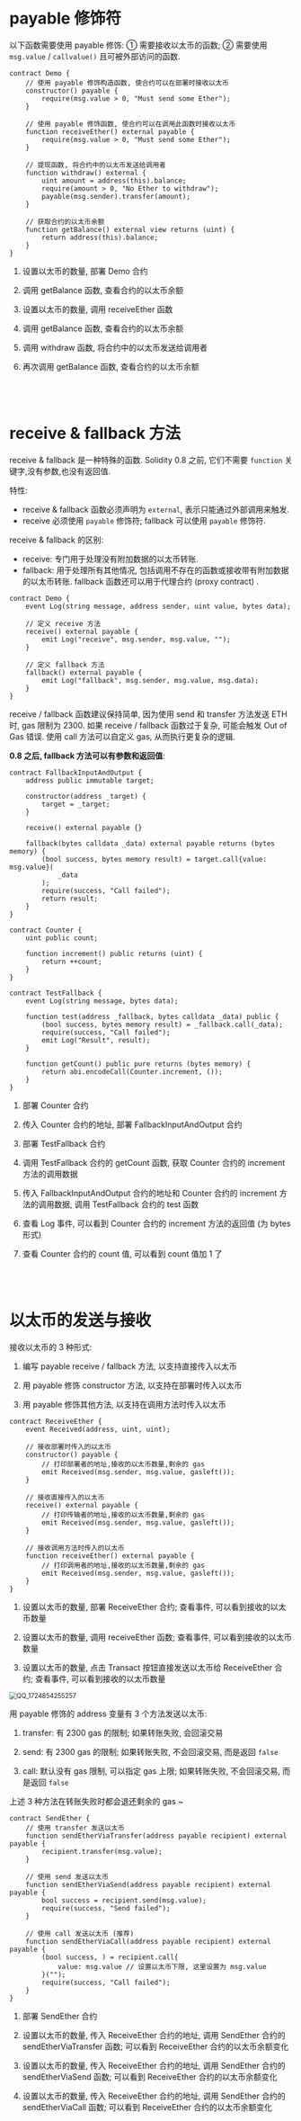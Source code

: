 # payable 修饰符

以下函数需要使用 payable 修饰: ① 需要接收以太币的函数; ② 需要使用 `msg.value` / `callvalue()` 且可被外部访问的函数.

```solidity
contract Demo {
    // 使用 payable 修饰构造函数, 使合约可以在部署时接收以太币
    constructor() payable {
        require(msg.value > 0, "Must send some Ether");
    }

    // 使用 payable 修饰函数, 使合约可以在调用此函数时接收以太币
    function receiveEther() external payable {
        require(msg.value > 0, "Must send some Ether");
    }

    // 提现函数, 将合约中的以太币发送给调用者
    function withdraw() external {
        uint amount = address(this).balance;
        require(amount > 0, "No Ether to withdraw");
        payable(msg.sender).transfer(amount);
    }

    // 获取合约的以太币余额
    function getBalance() external view returns (uint) {
        return address(this).balance;
    }
}
```

1.  设置以太币的数量, 部署 Demo 合约

2.  调用 getBalance 函数, 查看合约的以太币余额

3.  设置以太币的数量, 调用 receiveEther 函数

4.  调用 getBalance 函数, 查看合约的以太币余额

5.  调用 withdraw 函数, 将合约中的以太币发送给调用者

6.  再次调用 getBalance 函数, 查看合约的以太币余额

<br><br>

# receive & fallback 方法

receive & fallback 是一种特殊的函数. Solidity 0.8 之前, 它们不需要 `function` 关键字,没有参数,也没有返回值.

特性:

-   receive & fallback 函数必须声明为 `external`, 表示只能通过外部调用来触发.
-   receive 必须使用 `payable` 修饰符; fallback 可以使用 `payable` 修饰符.

receive & fallback 的区别:

-   receive: 专门用于处理没有附加数据的以太币转账.
-   fallback: 用于处理所有其他情况, 包括调用不存在的函数或接收带有附加数据的以太币转账. fallback 函数还可以用于代理合约 (proxy contract) .

```solidity
contract Demo {
    event Log(string message, address sender, uint value, bytes data);

    // 定义 receive 方法
    receive() external payable {
        emit Log("receive", msg.sender, msg.value, "");
    }

    // 定义 fallback 方法
    fallback() external payable {
        emit Log("fallback", msg.sender, msg.value, msg.data);
    }
}
```

receive / fallback 函数建议保持简单, 因为使用 send 和 transfer 方法发送 ETH 时, gas 限制为 2300. 如果 receive / fallback 函数过于复杂, 可能会触发 Out of Gas 错误. 使用 call 方法可以自定义 gas, 从而执行更复杂的逻辑.

**0.8 之后, fallback 方法可以有参数和返回值**:

```solidity
contract FallbackInputAndOutput {
    address public immutable target;

    constructor(address _target) {
        target = _target;
    }

    receive() external payable {}

    fallback(bytes calldata _data) external payable returns (bytes memory) {
        (bool success, bytes memory result) = target.call{value: msg.value}(
            _data
        );
        require(success, "Call failed");
        return result;
    }
}

contract Counter {
    uint public count;

    function increment() public returns (uint) {
        return ++count;
    }
}

contract TestFallback {
    event Log(string message, bytes data);

    function test(address _fallback, bytes calldata _data) public {
        (bool success, bytes memory result) = _fallback.call(_data);
        require(success, "Call failed");
        emit Log("Result", result);
    }

    function getCount() public pure returns (bytes memory) {
        return abi.encodeCall(Counter.increment, ());
    }
}
```

1. 部署 Counter 合约

2. 传入 Counter 合约的地址, 部署 FallbackInputAndOutput 合约

3. 部署 TestFallback 合约

4. 调用 TestFallback 合约的 getCount 函数, 获取 Counter 合约的 increment 方法的调用数据

5. 传入 FallbackInputAndOutput 合约的地址和 Counter 合约的 increment 方法的调用数据, 调用 TestFallback 合约的 test 函数

6. 查看 Log 事件, 可以看到 Counter 合约的 increment 方法的返回值 (为 bytes 形式)

7. 查看 Counter 合约的 count 值, 可以看到 count 值加 1 了

<br><br>

# 以太币的发送与接收

接收以太币的 3 种形式:

1. 编写 payable receive / fallback 方法, 以支持直接传入以太币

2. 用 payable 修饰 constructor 方法, 以支持在部署时传入以太币

3. 用 payable 修饰其他方法, 以支持在调用方法时传入以太币

```solidity
contract ReceiveEther {
    event Received(address, uint, uint);

    // 接收部署时传入的以太币
    constructor() payable {
        // 打印部署者的地址,接收的以太币数量,剩余的 gas
        emit Received(msg.sender, msg.value, gasleft());
    }

    // 接收直接传入的以太币
    receive() external payable {
        // 打印传输者的地址,接收的以太币数量,剩余的 gas
        emit Received(msg.sender, msg.value, gasleft());
    }

    // 接收调用方法时传入的以太币
    function receiveEther() external payable {
        // 打印调用者的地址,接收的以太币数量,剩余的 gas
        emit Received(msg.sender, msg.value, gasleft());
    }
}
```

1. 设置以太币的数量, 部署 ReceiveEther 合约; 查看事件, 可以看到接收的以太币数量

2. 设置以太币的数量, 调用 receiveEther 函数; 查看事件, 可以看到接收的以太币数量

3. 设置以太币的数量, 点击 Transact 按钮直接发送以太币给 ReceiveEther 合约; 查看事件, 可以看到接收的以太币数量

<img src="./picture/QQ_1724854255257.png" alt="QQ_1724854255257" style="zoom:80%;" />

<br>

用 payable 修饰的 address 变量有 3 个方法发送以太币:

1.  transfer: 有 2300 gas 的限制; 如果转账失败, 会回滚交易

2.  send: 有 2300 gas 的限制; 如果转账失败, 不会回滚交易, 而是返回 `false`

3.  call: 默认没有 gas 限制, 可以指定 gas 上限; 如果转账失败, 不会回滚交易, 而是返回 `false`

上述 3 种方法在转账失败时都会退还剩余的 gas ~

```solidity
contract SendEther {
    // 使用 transfer 发送以太币
    function sendEtherViaTransfer(address payable recipient) external payable {
        recipient.transfer(msg.value);
    }

    // 使用 send 发送以太币
    function sendEtherViaSend(address payable recipient) external payable {
        bool success = recipient.send(msg.value);
        require(success, "Send failed");
    }

    // 使用 call 发送以太币 (推荐)
    function sendEtherViaCall(address payable recipient) external payable {
        (bool success, ) = recipient.call{
            value: msg.value // 设置以太币下限, 这里设置为 msg.value
        }("");
        require(success, "Call failed");
    }
}
```

1. 部署 SendEther 合约

2. 设置以太币的数量, 传入 ReceiveEther 合约的地址, 调用 SendEther 合约的 sendEtherViaTransfer 函数; 可以看到 ReceiveEther 合约的以太币余额变化

3. 设置以太币的数量, 传入 ReceiveEther 合约的地址, 调用 SendEther 合约的 sendEtherViaSend 函数; 可以看到 ReceiveEther 合约的以太币余额变化

4. 设置以太币的数量, 传入 ReceiveEther 合约的地址, 调用 SendEther 合约的 sendEtherViaCall 函数; 可以看到 ReceiveEther 合约的以太币余额变化

<br><br>

